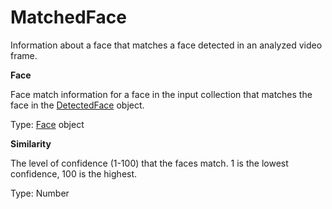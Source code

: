 # MatchedFace<a name="streaming-video-kinesis-output-reference-facematch"></a>

Information about a face that matches a face detected in an analyzed video frame\.

**Face**

Face match information for a face in the input collection that matches the face in the [DetectedFace](streaming-video-kinesis-output-reference-detectedface.md) object\. 

Type: [Face](https://docs.aws.amazon.com/rekognition/latest/APIReference/API_Face.html) object 

**Similarity**

The level of confidence \(1\-100\) that the faces match\. 1 is the lowest confidence, 100 is the highest\.

Type: Number 